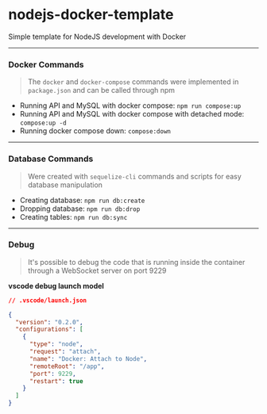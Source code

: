# nodejs-docker-template
Simple template for NodeJS development with Docker

---
### Docker Commands
> The ```docker``` and ```docker-compose``` commands were implemented in ```package.json``` and can be called through npm

- Running API and MySQL with docker compose: ```npm run compose:up```
- Running API and MySQL with docker compose with detached mode: ```compose:up -d```
- Running docker compose down: ```compose:down```

---
### Database Commands
> Were created with ```sequelize-cli``` commands and scripts for easy database manipulation

- Creating database: ```npm run db:create```
- Dropping database: ```npm run db:drop```
- Creating tables: ```npm run db:sync```

---
### Debug
> It's possible to debug the code that is running inside the container through a WebSocket server on port 9229

**vscode debug launch model**
```json
// .vscode/launch.json

{
  "version": "0.2.0",
  "configurations": [
    {
      "type": "node",
      "request": "attach",
      "name": "Docker: Attach to Node",
      "remoteRoot": "/app",
      "port": 9229,
      "restart": true
    }
  ]
}
```